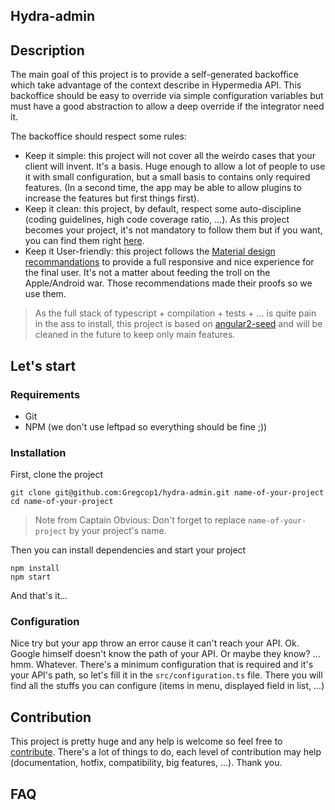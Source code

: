 Hydra-admin
-----------

## Description
The main goal of this project is to provide a self-generated backoffice which take advantage of the context describe 
  in Hypermedia API. This backoffice should be easy to override via simple configuration variables but must have a good 
  abstraction to allow a deep override if the integrator need it.

The backoffice should respect some rules:
- Keep it simple: this project will not cover all the weirdo cases that your client will invent. It's a basis. Huge enough
 to allow a lot of people to use it with small configuration, but a small basis to contains only required features. 
 (In a second time, the app may be able to allow plugins to increase the features but first things first).
- Keep it clean: this project, by default, respect some auto-discipline (coding guidelines, high code coverage ratio, ...).
  As this project becomes your project, it's not mandatory to follow them but if you want, you can find them 
  right [here][guidelines].
- Keep it User-friendly: this project follows the [Material design recommandations][material-design] to provide a full 
 responsive and nice experience for the final user. It's not a matter about feeding the troll on the Apple/Android
 war. Those recommendations made their proofs so we use them.

> As the full stack of typescript + compilation + tests + ... is quite pain in the ass to install, this project is based 
  on [angular2-seed][angular2-seed] and will be cleaned in the future to keep only main features.

## Let's start
### Requirements
- Git
- NPM (we don't use leftpad so everything should be fine ;))

### Installation

First, clone the project
```
git clone git@github.com:Gregcop1/hydra-admin.git name-of-your-project 
cd name-of-your-project
```

> Note from Captain Obvious: Don't forget to replace `name-of-your-project` by your project's name.

Then you can install dependencies and start your project
```
npm install
npm start
```

And that's it...

### Configuration
Nice try but your app throw an error cause it can't reach your API. Ok. Google himself doesn't know the path of your API.
Or maybe they know? ... hmm. Whatever. There's a minimum configuration that is required and it's your API's path, so let's 
fill it in the `src/configuration.ts` file. There you will find all the stuffs you can configure (items in menu, displayed
field in list, ...)

## Contribution
This project is pretty huge and any help is welcome so feel free to [contribute][contribute]. There's a lot of things to do,
each level of contribution may help (documentation, hotfix, compatibility, big features, ...). Thank you.

## FAQ


[angular2-seed]: https://github.com/mgechev/angular2-seed
[material-design]: https://www.google.com/design/spec/material-design/introduction.html
[guidelines]: /GUIDELINES.md
[contribute]: /CONTRIBUTING.md
